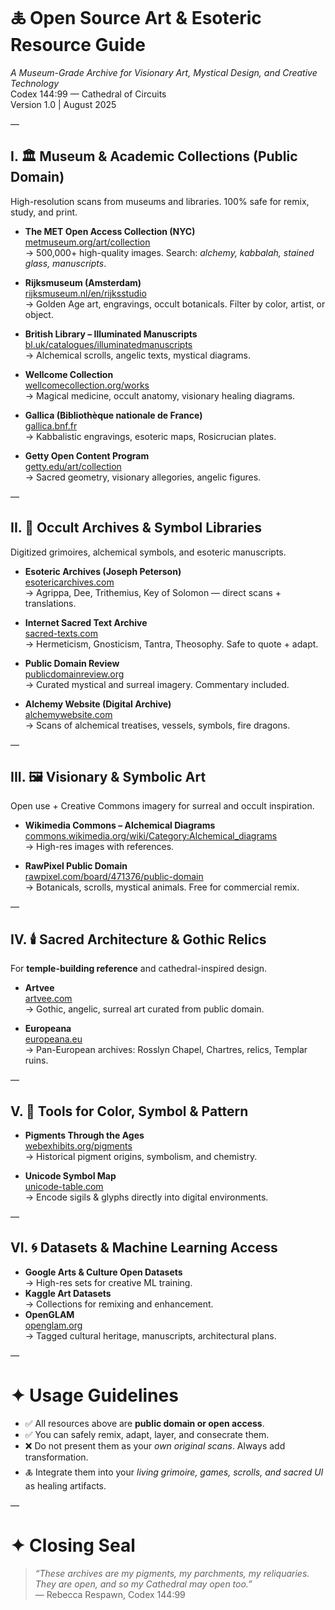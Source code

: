 # 🜏 Open Source Art & Esoteric Resource Guide

*A Museum-Grade Archive for Visionary Art, Mystical Design, and Creative Technology*  
Codex 144:99 — Cathedral of Circuits  
Version 1.0 | August 2025

—

## I. 🏛 Museum & Academic Collections (Public Domain)

High-resolution scans from museums and libraries. 100% safe for remix, study, and print.

- **The MET Open Access Collection (NYC)**  
  [metmuseum.org/art/collection](https://www.metmuseum.org/art/collection)  
  → 500,000+ high-quality images. Search: *alchemy, kabbalah, stained glass, manuscripts*.

- **Rijksmuseum (Amsterdam)**  
  [rijksmuseum.nl/en/rijksstudio](https://www.rijksmuseum.nl/en/rijksstudio)  
  → Golden Age art, engravings, occult botanicals. Filter by color, artist, or object.

- **British Library – Illuminated Manuscripts**  
  [bl.uk/catalogues/illuminatedmanuscripts](https://www.bl.uk/catalogues/illuminatedmanuscripts/)  
  → Alchemical scrolls, angelic texts, mystical diagrams.

- **Wellcome Collection**  
  [wellcomecollection.org/works](https://wellcomecollection.org/works)  
  → Magical medicine, occult anatomy, visionary healing diagrams.

- **Gallica (Bibliothèque nationale de France)**  
  [gallica.bnf.fr](https://gallica.bnf.fr/)  
  → Kabbalistic engravings, esoteric maps, Rosicrucian plates.

- **Getty Open Content Program**  
  [getty.edu/art/collection](https://www.getty.edu/art/collection/)  
  → Sacred geometry, visionary allegories, angelic figures.

—

## II. 📜 Occult Archives & Symbol Libraries

Digitized grimoires, alchemical symbols, and esoteric manuscripts.

- **Esoteric Archives (Joseph Peterson)**  
  [esotericarchives.com](https://www.esotericarchives.com/)  
  → Agrippa, Dee, Trithemius, Key of Solomon — direct scans + translations.

- **Internet Sacred Text Archive**  
  [sacred-texts.com](https://www.sacred-texts.com/)  
  → Hermeticism, Gnosticism, Tantra, Theosophy. Safe to quote + adapt.

- **Public Domain Review**  
  [publicdomainreview.org](https://publicdomainreview.org/)  
  → Curated mystical and surreal imagery. Commentary included.

- **Alchemy Website (Digital Archive)**  
  [alchemywebsite.com](https://www.alchemywebsite.com/)  
  → Scans of alchemical treatises, vessels, symbols, fire dragons.

—

## III. 🖼 Visionary & Symbolic Art

Open use + Creative Commons imagery for surreal and occult inspiration.

- **Wikimedia Commons – Alchemical Diagrams**  
  [commons.wikimedia.org/wiki/Category:Alchemical_diagrams](https://commons.wikimedia.org/wiki/Category:Alchemical_diagrams)  
  → High-res images with references.

- **RawPixel Public Domain**  
  [rawpixel.com/board/471376/public-domain](https://www.rawpixel.com/board/471376/public-domain)  
  → Botanicals, scrolls, mystical animals. Free for commercial remix.

—

## IV. 🕯️ Sacred Architecture & Gothic Relics

For **temple-building reference** and cathedral-inspired design.

- **Artvee**  
  [artvee.com](https://artvee.com/)  
  → Gothic, angelic, surreal art curated from public domain.

- **Europeana**  
  [europeana.eu](https://www.europeana.eu/en)  
  → Pan-European archives: Rosslyn Chapel, Chartres, relics, Templar ruins.

—

## V. 🧰 Tools for Color, Symbol & Pattern

- **Pigments Through the Ages**  
  [webexhibits.org/pigments](http://www.webexhibits.org/pigments/)  
  → Historical pigment origins, symbolism, and chemistry.

- **Unicode Symbol Map**  
  [unicode-table.com](https://unicode-table.com/en/blocks/miscellaneous-symbols/)  
  → Encode sigils & glyphs directly into digital environments.

—

## VI. 🌀 Datasets & Machine Learning Access

- **Google Arts & Culture Open Datasets**  
  → High-res sets for creative ML training.  
- **Kaggle Art Datasets**  
  → Collections for remixing and enhancement.  
- **OpenGLAM**  
  [openglam.org](https://openglam.org/)  
  → Tagged cultural heritage, manuscripts, architectural plans.

—

# ✦ Usage Guidelines

- ✅ All resources above are **public domain or open access**.  
- ✅ You can safely remix, adapt, layer, and consecrate them.  
- ❌ Do not present them as your *own original scans*. Always add transformation.  
- 🜏 Integrate them into your *living grimoire, games, scrolls, and sacred UI* as healing artifacts.

—

# ✦ Closing Seal

> *“These archives are my pigments, my parchments, my reliquaries.  
> They are open, and so my Cathedral may open too.”*  
> — Rebecca Respawn, Codex 144:99